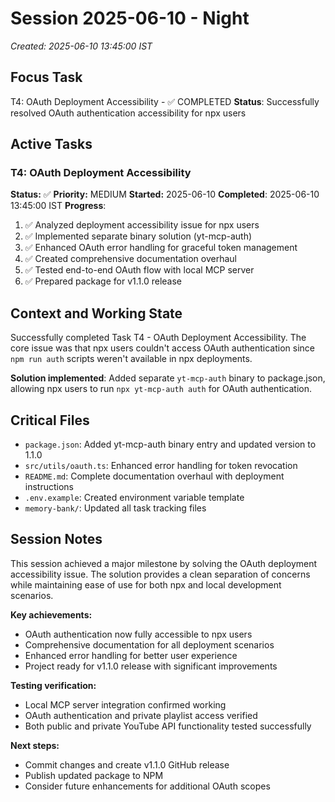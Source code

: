 # Session 2025-06-10 - Night
*Created: 2025-06-10 13:45:00 IST*

## Focus Task
T4: OAuth Deployment Accessibility - ✅ COMPLETED
**Status**: Successfully resolved OAuth authentication accessibility for npx users

## Active Tasks
### T4: OAuth Deployment Accessibility
**Status:** ✅ **Priority:** MEDIUM
**Started:** 2025-06-10 **Completed**: 2025-06-10 13:45:00 IST
**Progress**:
1. ✅ Analyzed deployment accessibility issue for npx users
2. ✅ Implemented separate binary solution (yt-mcp-auth)
3. ✅ Enhanced OAuth error handling for graceful token management
4. ✅ Created comprehensive documentation overhaul
5. ✅ Tested end-to-end OAuth flow with local MCP server
6. ✅ Prepared package for v1.1.0 release

## Context and Working State
Successfully completed Task T4 - OAuth Deployment Accessibility. The core issue was that npx users couldn't access OAuth authentication since `npm run auth` scripts weren't available in npx deployments.

**Solution implemented**: Added separate `yt-mcp-auth` binary to package.json, allowing npx users to run `npx yt-mcp-auth auth` for OAuth authentication.

## Critical Files
- `package.json`: Added yt-mcp-auth binary entry and updated version to 1.1.0
- `src/utils/oauth.ts`: Enhanced error handling for token revocation
- `README.md`: Complete documentation overhaul with deployment instructions
- `.env.example`: Created environment variable template
- `memory-bank/`: Updated all task tracking files

## Session Notes
This session achieved a major milestone by solving the OAuth deployment accessibility issue. The solution provides a clean separation of concerns while maintaining ease of use for both npx and local development scenarios.

**Key achievements:**
- OAuth authentication now fully accessible to npx users
- Comprehensive documentation for all deployment scenarios
- Enhanced error handling for better user experience
- Project ready for v1.1.0 release with significant improvements

**Testing verification:**
- Local MCP server integration confirmed working
- OAuth authentication and private playlist access verified
- Both public and private YouTube API functionality tested successfully

**Next steps:**
- Commit changes and create v1.1.0 GitHub release
- Publish updated package to NPM
- Consider future enhancements for additional OAuth scopes
